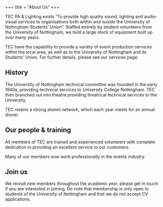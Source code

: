 +++
title = "About Us"
+++

TEC PA & Lighting exists “To provide high quality sound, lighting and audio-visual services to organisations both within and ouside the University of Nottingham Students’ Union”. Staffed entirely by student volunteers from the University of Nottingham, we hold a large stock of equipment built up over many years.

TEC have the capability to provide a variety of event production services within the local area, as well as to the University of Nottingham and its Students’ Union. For further details, please see our services page.

## History
The University of Nottingham technical committee was founded in the early 1940s, providing technical services to University College Nottingham. TEC then branched out into theatre providing theatrical technical services to the University.

TEC retains a strong alumni network, which each year meets for an annual dinner.

## Our people & training
All members of TEC are trained and experienced volunteers with complete dedication to providing an excellent service to our customers.

Many of our members now work professionally in the events industry.

## Join us
We recruit new members throughout the academic year, please get in touch if you are interested in joining. Do note that membership is only open to students of the University of Nottingham and that we do not accept CV applications.